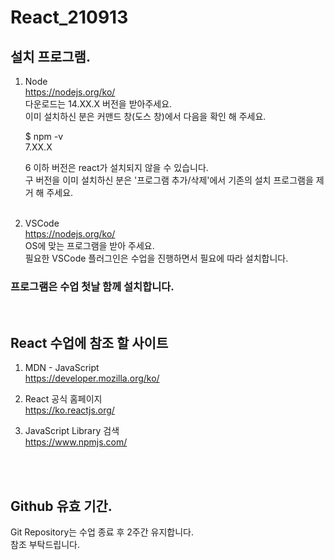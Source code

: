 # React_210913

## 설치 프로그램.
1. Node  
https://nodejs.org/ko/  
다운로드는 14.XX.X 버전을 받아주세요.  
이미 설치하신 분은 커맨드 창(도스 창)에서 다음을 확인 해 주세요.  

    $ npm -v  
    7.XX.X   
    
    6 이하 버전은 react가 설치되지 않을 수 있습니다.  
    구 버전을 이미 설치하신 분은 '프로그램 추가/삭제'에서 기존의 설치 프로그램을 제거 해 주세요.
    <br />
    <br />

2. VSCode  
https://nodejs.org/ko/  
OS에 맞는 프로그램을 받아 주세요.  
필요한 VSCode 플러그인은 수업을 진행하면서 필요에 따라 설치합니다.

### __프로그램은 수업 첫날 함께 설치합니다.__  
<br />

## React 수업에 참조 할 사이트
1. MDN - JavaScript  
https://developer.mozilla.org/ko/

2. React 공식 홈페이지  
https://ko.reactjs.org/  

3. JavaScript Library 검색  
https://www.npmjs.com/
<br />
<br />


## Github 유효 기간.
Git Repository는 수업 종료 후 2주간 유지합니다.  
참조 부탁드립니다.

